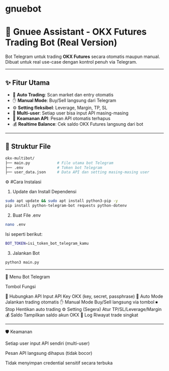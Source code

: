 # gnuebot

# 🚀 Gnuee Assistant - OKX Futures Trading Bot (Real Version)

Bot Telegram untuk trading **OKX Futures** secara otomatis maupun manual.  
Dibuat untuk real use-case dengan kontrol penuh via Telegram.

---

## ✨ Fitur Utama

- 🤖 **Auto Trading**: Scan market dan entry otomatis
- ✋ **Manual Mode**: Buy/Sell langsung dari Telegram
- ⚙️ **Setting fleksibel**: Leverage, Margin, TP, SL
- 🔐 **Multi-user**: Setiap user bisa input API masing-masing
- 🧼 **Keamanan API**: Pesan API otomatis terhapus
- 💰 **Realtime Balance**: Cek saldo OKX Futures langsung dari bot

---

## 📁 Struktur File

```bash
okx-multibot/
├── main.py            # File utama bot Telegram
├── .env               # Token bot Telegram
├── user_data.json     # Data API dan setting masing-masing user
```
⚙️ #Cara Instalasi

1. Update dan Install Dependensi
```bash
sudo apt update && sudo apt install python3-pip -y
pip install python-telegram-bot requests python-dotenv
```
2. Buat File .env
```bash
nano .env
```
Isi seperti berikut:
```bash
BOT_TOKEN=isi_token_bot_telegram_kamu
```
3. Jalankan Bot
```bash
python3 main.py
```

---

🤖 Menu Bot Telegram

Tombol	Fungsi

🔗 Hubungkan API	Input API Key OKX (key, secret, passphrase)
🤖 Auto Mode	Jalankan trading otomatis
✋ Manual Mode	Buy/Sell langsung via tombol
⏹ Stop	Hentikan auto trading
⚙️ Setting	(Segera) Atur TP/SL/Leverage/Margin
💰 Saldo	Tampilkan saldo akun OKX
📜 Log	Riwayat trade singkat



---

🛡 Keamanan

Setiap user input API sendiri (multi-user)

Pesan API langsung dihapus (tidak bocor)

Tidak menyimpan credential sensitif secara terbuka

